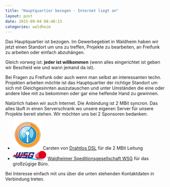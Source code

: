 ```yaml
---
title: "Hauptquartier bezogen - Internet liegt an"
layout: post
date: 2015-09-04 08:48:13
categories: waldheim
---
```

Das Hauptquartier ist bezogen. Im Gewerbegebiet in Waldheim haben wir jetzt einen Standort um uns zu treffen,
Projekte zu bearbeiten, an Freifunk zu arbeiten oder einfach abzuhängen.

Gleich vorweg ist: **jeder ist willkommen** (wenn alles eingerichtet ist geben wir Bescheid wie und wann jemand da ist).


Bei Fragen zu Freifunk oder auch wenn man selbst an interessanten techn. Projekten arbeiten möchte ist das Hauptquartier
der richtige Standort um sich mit Gleichgesinnten auszutauschen und unter Umständen die eine oder andere Idee mit
zu bekommen oder gar eine helfende Hand zu gewinnen.

Natürlich haben wir auch Internet. Die Anbindung ist 2 MBit syncron. Das alles läuft in einen Serverschrank wo unsere
eigenen Server für unsere Projekte bereit stehen.
Wir möchten uns bei 2 Sponsoren bedanken:

* <img src="/img/inhalt/drahtlos-dsl-logo.png" alt="Drahtlos-dsl logo">Carsten von <a href="http://www.drahtlos-dsl.de">Drahtlos DSL</a> für die 2 MBit Leitung
* <img src="/img/inhalt/wsg-logo.png"><a href="http://www.meidel-gruppe.de/meidelgruppe/wsg/firmenprofil.html">Waldheimer Speditionsgesellschaft WSG</a> für das großzügige Büro.


Bei Interesse einfach mit uns über die unten stehenden Kontaktdaten in Verbindung treten.
